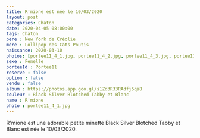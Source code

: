 ```yaml
---
title: R'mione est née le 10/03/2020
layout: post
categories: Chaton
date: 2020-04-05 08:00:00
tags: Chaton
pere : New York de Créolie
mere : Lollipop des Cats Poutis
naissance: 2020-03-10
photos: [portee11_4_1.jpg, portee11_4_2.jpg, portee11_4_3.jpg, portee11_4_4.jpg, portee11_4_5.jpg, portee11_4_6.jpg, portee11_4_7.jpg]
sexe : Femelle
porteeId : Portee11
reserve : false
option : false
vendu : false
album : https://photos.app.goo.gl/s1Zd3R33RAdfj5qa8
couleur : Black Silver Blotched Tabby et Blanc
name : R'mione
photo : portee11_4_1.jpg
---
```


R'mione est une adorable petite minette Black Silver Blotched Tabby et Blanc est née le 10/03/2020.
